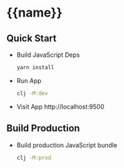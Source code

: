 # {{name}}

## Quick Start

- Build JavaScript Deps
  ```bash
  yarn install
  ```
- Run App
  ```bash
  clj -M:dev
  ```
- Visit App
  http://localhost:9500


## Build Production

- Build production JavaScript bundle

  ```bash
  clj -M:prod
  ```
